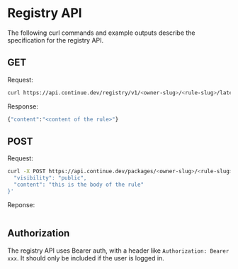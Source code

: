 # Registry API

The following curl commands and example outputs describe the specification for the registry API.

## GET

Request:

```bash
curl https://api.continue.dev/registry/v1/<owner-slug>/<rule-slug>/latest
```

Response:

```bash
{"content":"<content of the rule>"}
```

## POST

Request:

```bash
curl -X POST https://api.continue.dev/packages/<owner-slug>/<rule-slug>/versions/new -d '{
  "visibility": "public",
  "content": "this is the body of the rule"
}'
```

Reponse:

```bash

```

## Authorization

The registry API uses Bearer auth, with a header like `Authorization: Bearer xxx`. It should only be included if the user is logged in.
